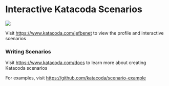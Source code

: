 # Interactive Katacoda Scenarios

[![](http://shields.katacoda.com/katacoda/jefbenet/count.svg)](https://www.katacoda.com/jefbenet "Get your profile on Katacoda.com")

Visit https://www.katacoda.com/jefbenet to view the profile and interactive scenarios

### Writing Scenarios
Visit https://www.katacoda.com/docs to learn more about creating Katacoda scenarios

For examples, visit https://github.com/katacoda/scenario-example
